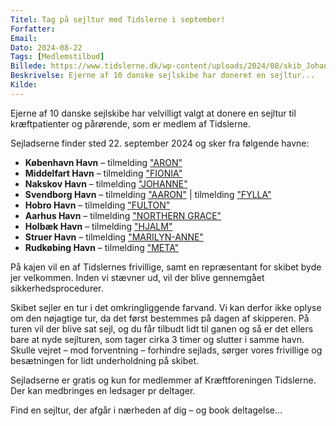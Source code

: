 ```yaml
---
Titel: Tag på sejltur med Tidslerne i september!
Forfatter:
Email:
Dato: 2024-08-22
Tags: [Medlemstilbud]
Billede: https://www.tidslerne.dk/wp-content/uploads/2024/08/skib_Johanne.jpg
Beskrivelse: Ejerne af 10 danske sejlskibe har doneret en sejltur...
Kilde:
---
```


Ejerne af 10 danske sejlskibe har velvilligt valgt at donere en sejltur til kræftpatienter og pårørende, som er medlem af Tidslerne.

Sejladserne finder sted 22. september 2024 og sker fra følgende havne:

- **København Havn** – tilmelding ["ARON"](link)
- **Middelfart Havn** – tilmelding ["FIONIA"](link)
- **Nakskov Havn** – tilmelding ["JOHANNE"](link)
- **Svendborg Havn** – tilmelding ["AARON"](link) | tilmelding ["FYLLA"](link)
- **Hobro Havn** – tilmelding ["FULTON"](link)
- **Aarhus Havn** – tilmelding ["NORTHERN GRACE"](link)
- **Holbæk Havn** – tilmelding ["HJALM"](link)
- **Struer Havn** – tilmelding ["MARILYN-ANNE"](link)
- **Rudkøbing Havn** – tilmelding ["META"](link)

På kajen vil en af Tidslernes frivillige, samt en repræsentant for skibet byde jer velkommen. Inden vi stævner ud, vil der blive gennemgået sikkerhedsprocedurer.

Skibet sejler en tur i det omkringliggende farvand. Vi kan derfor ikke oplyse om den nøjagtige tur, da det først bestemmes på dagen af skipperen. På turen vil der blive sat sejl, og du får tilbudt lidt til ganen og så er det ellers bare at nyde sejlturen, som tager cirka 3 timer og slutter i samme havn. Skulle vejret – mod forventning – forhindre sejlads, sørger vores frivillige og besætningen for lidt underholdning på skibet.

Sejladserne er gratis og kun for medlemmer af Kræftforeningen Tidslerne. Der kan medbringes en ledsager pr deltager.

Find en sejltur, der afgår i nærheden af dig – og book deltagelse...